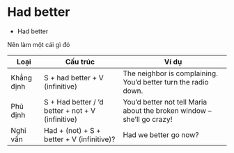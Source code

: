 # Had better

- Had better

Nên làm một cái gì đó

| Loại       | Cấu trúc                                          | Ví dụ                                                                  |
| ---------- | ------------------------------------------------- | ---------------------------------------------------------------------- |
| Khẳng định | S + had better + V (infinitive)                   | The neighbor is complaining. You’d better turn the radio down.         |
| Phủ định   | S + Had better / ’d better + not + V (infinitive) | You’d better not tell Maria about the broken window – she’ll go crazy! |
| Nghi vấn   | Had + (not) + S + better + V (infinitive)?        | Had we better go now?                                                  |
